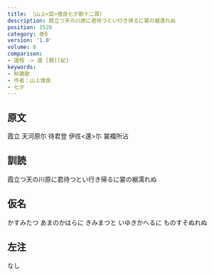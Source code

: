 ```yaml
---
title: （山上<臣>憶良七夕歌十二首）
description: 霞立つ天の川原に君待つとい行き帰るに裳の裾濡れぬ
position: 1528
category: 巻8
version: '1.0'
volume: 8
comparison:
- 還程 -> 還 [類][紀]
keywords:
- 秋雑歌
- 作者：山上憶良
- 七夕
---
```


## 原文

霞立 天河原尓 待君登 伊徃<還>尓 裳襴所沾

## 訓読

霞立つ天の川原に君待つとい行き帰るに裳の裾濡れぬ

## 仮名

かすみたつ あまのかはらに きみまつと いゆきかへるに ものすそぬれぬ

## 左注

なし
